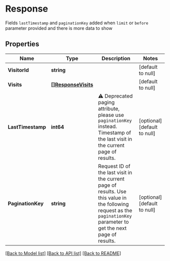 # Response
Fields `lastTimestamp` and `paginationKey` added when `limit` or `before` parameter provided and there is more data to show


## Properties
Name | Type | Description | Notes
------------ | ------------- | ------------- | -------------
**VisitorId** | **string** |  | [default to null]
**Visits** | [**[]ResponseVisits**](ResponseVisits.md) |  | [default to null]
**LastTimestamp** | **int64** | ⚠️ Deprecated paging attribute, please use `paginationKey` instead. Timestamp of the last visit in the current page of results.  | [optional] [default to null]
**PaginationKey** | **string** | Request ID of the last visit in the current page of results. Use this value in the following request as the `paginationKey` parameter to get the next page of results. | [optional] [default to null]

[[Back to Model list]](../README.md#documentation-for-models) [[Back to API list]](../README.md#documentation-for-api-endpoints) [[Back to README]](../README.md)

